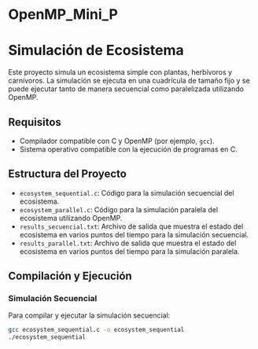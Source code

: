 # OpenMP_Mini_P
# Simulación de Ecosistema

Este proyecto simula un ecosistema simple con plantas, herbívoros y carnívoros. La simulación se ejecuta en una cuadrícula de tamaño fijo y se puede ejecutar tanto de manera secuencial como paralelizada utilizando OpenMP.

## Requisitos

- Compilador compatible con C y OpenMP (por ejemplo, `gcc`).
- Sistema operativo compatible con la ejecución de programas en C.

## Estructura del Proyecto

- `ecosystem_sequential.c`: Código para la simulación secuencial del ecosistema.
- `ecosystem_parallel.c`: Código para la simulación paralela del ecosistema utilizando OpenMP.
- `results_secuencial.txt`: Archivo de salida que muestra el estado del ecosistema en varios puntos del tiempo para la simulación secuencial.
- `results_parallel.txt`: Archivo de salida que muestra el estado del ecosistema en varios puntos del tiempo para la simulación paralela.

## Compilación y Ejecución

### Simulación Secuencial

Para compilar y ejecutar la simulación secuencial:

```bash
gcc ecosystem_sequential.c -o ecosystem_sequential
./ecosystem_sequential
